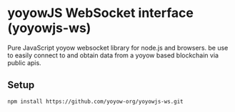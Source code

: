 # yoyowJS WebSocket interface (yoyowjs-ws)

Pure JavaScript yoyow websocket library for node.js and browsers. be use to easily connect to and obtain data from a yoyow based blockchain via public apis.

## Setup

```
npm install https://github.com/yoyow-org/yoyowjs-ws.git
```
